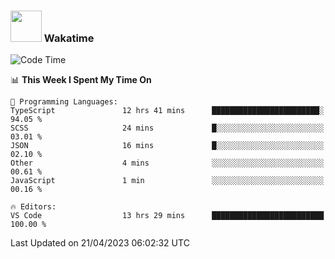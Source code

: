 ### <img src="https://media.giphy.com/media/VgCDAzcKvsR6OM0uWg/giphy.gif" width="50"> Wakatime

  <!--START_SECTION:waka-->
![Code Time](http://img.shields.io/badge/Code%20Time-1%2C378%20hrs%2050%20mins-blue)

📊 **This Week I Spent My Time On** 

```text
💬 Programming Languages: 
TypeScript               12 hrs 41 mins      ████████████████████████░   94.05 % 
SCSS                     24 mins             █░░░░░░░░░░░░░░░░░░░░░░░░   03.01 % 
JSON                     16 mins             █░░░░░░░░░░░░░░░░░░░░░░░░   02.10 % 
Other                    4 mins              ░░░░░░░░░░░░░░░░░░░░░░░░░   00.61 % 
JavaScript               1 min               ░░░░░░░░░░░░░░░░░░░░░░░░░   00.16 % 

🔥 Editors: 
VS Code                  13 hrs 29 mins      █████████████████████████   100.00 % 
```


 Last Updated on 21/04/2023 06:02:32 UTC
<!--END_SECTION:waka-->
